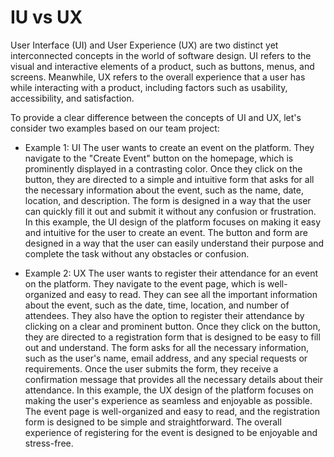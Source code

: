 # IU vs UX

User Interface (UI) and User Experience (UX) are two distinct yet interconnected concepts in the world of software design. UI refers to the visual and interactive elements of a product, such as buttons, menus, and screens. Meanwhile, UX refers to the overall experience that a user has while interacting with a product, including factors such as usability, accessibility, and satisfaction.

To provide a clear difference between the concepts of UI and UX, let's consider two examples based on our team project:

* Example 1: UI
The user wants to create an event on the platform. They navigate to the "Create Event" button on the homepage, which is prominently displayed in a contrasting color. Once they click on the button, they are directed to a simple and intuitive form that asks for all the necessary information about the event, such as the name, date, location, and description. The form is designed in a way that the user can quickly fill it out and submit it without any confusion or frustration.
In this example, the UI design of the platform focuses on making it easy and intuitive for the user to create an event. The button and form are designed in a way that the user can easily understand their purpose and complete the task without any obstacles or confusion.

* Example 2: UX
The user wants to register their attendance for an event on the platform. They navigate to the event page, which is well-organized and easy to read. They can see all the important information about the event, such as the date, time, location, and number of attendees. They also have the option to register their attendance by clicking on a clear and prominent button.
Once they click on the button, they are directed to a registration form that is designed to be easy to fill out and understand. The form asks for all the necessary information, such as the user's name, email address, and any special requests or requirements. Once the user submits the form, they receive a confirmation message that provides all the necessary details about their attendance.
In this example, the UX design of the platform focuses on making the user's experience as seamless and enjoyable as possible. The event page is well-organized and easy to read, and the registration form is designed to be simple and straightforward. The overall experience of registering for the event is designed to be enjoyable and stress-free.